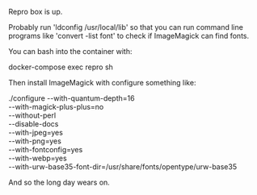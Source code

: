Repro box is up.

Probably run 'ldconfig /usr/local/lib' so that you can run command line 
programs like 'convert -list font' to check if ImageMagick can find fonts.

You can bash into the container with:

docker-compose exec repro sh

Then install ImageMagick with configure something like:


./configure --with-quantum-depth=16 \
  --with-magick-plus-plus=no \
  --without-perl \
  --disable-docs \
  --with-jpeg=yes \
  --with-png=yes \
  --with-fontconfig=yes \
  --with-webp=yes \
  --with-urw-base35-font-dir=/usr/share/fonts/opentype/urw-base35

And so the long day wears on.
